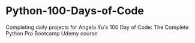 # Python-100-Days-of-Code
Completing daily projects for Angela Yu's 100 Day of Code: The Complete Python Pro Bootcamp Udemy course
